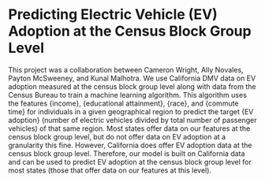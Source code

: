 # Predicting Electric Vehicle (EV) Adoption at the Census Block Group Level

This project was a collaboration between Cameron Wright, Ally Novales, Payton McSweeney, and Kunal Malhotra. We use California DMV data on EV adoption measured at the census block group level along with data from the Census Bureau to train a machine learning algorithm. This algorithm uses the features {income}, {educational attainment}, {race}, and {commute time} for individuals in a given geographical region to predict the target {EV adoption} (number of electric vehicles divided by total number of passenger vehicles) of that same region. Most states offer data on our features at the census block group level, but do not offer data on EV adoption at a granularity this fine. However, California does offer EV adoption data at the census block group level. Therefore, our model is built on California data and can be used to predict EV adoption at the census block group level for most states (those that offer data on our features at this level). 

